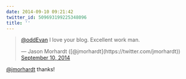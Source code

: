 ```yaml
---
date: 2014-09-10 09:21:42
twitter_id: 509693199225348096
title: ''
---
```


<blockquote class="twitter-tweet"><p lang="en" dir="ltr"><a href="https://twitter.com/oddEvan?ref_src=twsrc%5Etfw">@oddEvan</a> I love your blog. Excellent work man.</p>&mdash; Jason Morhardt ([@jmorhardt](https://twitter.com/jmorhardt)) <a href="https://twitter.com/jmorhardt/status/509687459043500032?ref_src=twsrc%5Etfw">September 10, 2014</a></blockquote>
<script async src="https://platform.twitter.com/widgets.js" charset="utf-8"></script>

[@jmorhardt](https://twitter.com/jmorhardt) thanks!
